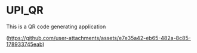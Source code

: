 # UPI_QR
This is a QR code generating application





(https://github.com/user-attachments/assets/e7e35a42-eb65-482a-8c85-178933745eab)

